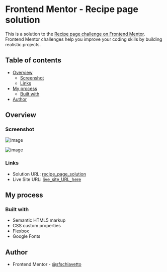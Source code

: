 # Frontend Mentor - Recipe page solution

This is a solution to the [Recipe page challenge on Frontend Mentor](https://www.frontendmentor.io/challenges/recipe-page-KiTsR8QQKm). Frontend Mentor challenges help you improve your coding skills by building realistic projects. 

## Table of contents

- [Overview](#overview)
  - [Screenshot](#screenshot)
  - [Links](#links)
- [My process](#my-process)
  - [Built with](#built-with)
- [Author](#author)

## Overview

### Screenshot

![image](https://github.com/user-attachments/assets/cb61b29f-7e5f-4266-82fe-8942bafadb4e)

![image](https://github.com/user-attachments/assets/c55a27b0-6dda-49c2-b7dd-9c54f98da271)

### Links

- Solution URL: [recipe_page_solution](https://www.frontendmentor.io/solutions/responsive-landing-page-Bjt3r5fDKO)
- Live Site URL: [live_site_URL_here](https://sfschiavetto.github.io/recipe_omelette_page/)

## My process

### Built with

- Semantic HTML5 markup
- CSS custom properties
- Flexbox
- Google Fonts

## Author

- Frontend Mentor - [@sfschiavetto](https://www.frontendmentor.io/profile/sfschiavetto)
